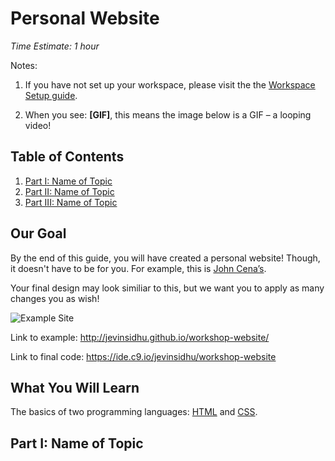 # Personal Website

*Time Estimate: 1 hour*

Notes: 
1. If you have not set up your workspace, please visit the the [Workspace Setup guide](https://github.com/JevinSidhu/cipher/tree/master/guides/workspace_setup).

2. When you see: **[GIF]**, this means the image below is a GIF – a looping video!

## Table of Contents

1. [Part I: Name of Topic](#)
2. [Part II: Name of Topic](#)
3. [Part III: Name of Topic](#)

## Our Goal

By the end of this guide, you will have created a personal website! Though, it doesn't have to be for you. For example, this is [John Cena’s](http://nguyenbrian.github.io/john-cenas-personal-website/).

Your final design may look similiar to this, but we want you to apply as many changes you as wish!

![Example Site](/img/1_example_site.png)

Link to example: http://jevinsidhu.github.io/workshop-website/

Link to final code: https://ide.c9.io/jevinsidhu/workshop-website

## What You Will Learn

The basics of two programming languages: [HTML](#) and [CSS](#).

## Part I: Name of Topic
